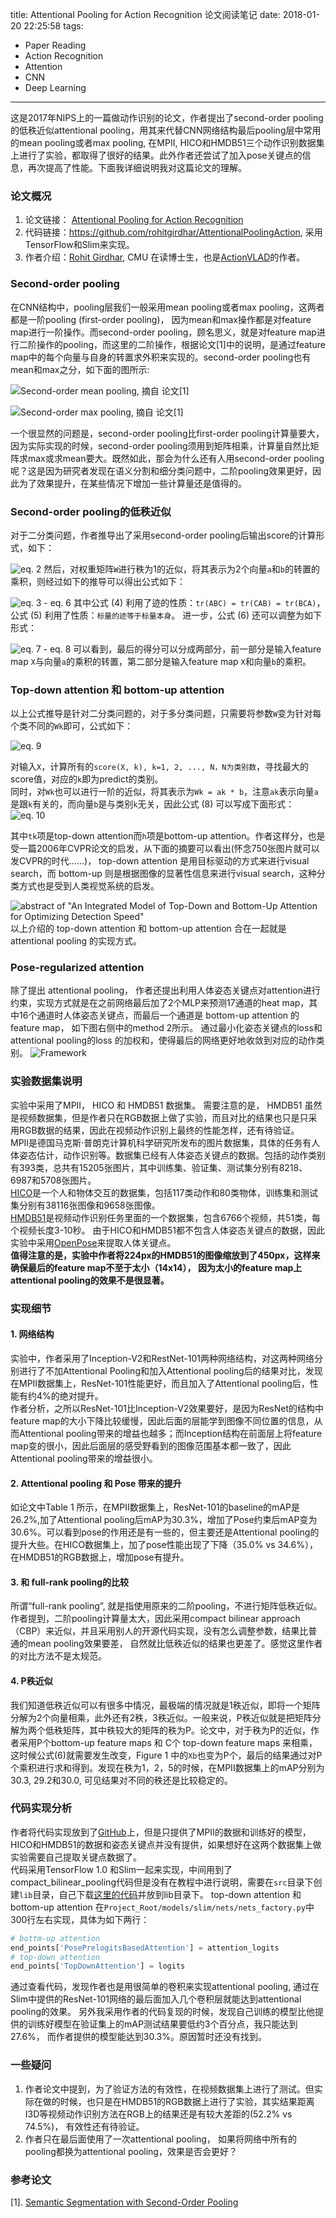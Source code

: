 title: Attentional Pooling for Action Recognition 论文阅读笔记
date: 2018-01-20 22:25:58
tags:
 - Paper Reading
 - Action Recognition
 - Attention
 - CNN
 - Deep Learning
---

这是2017年NIPS上的一篇做动作识别的论文，作者提出了second-order pooling的低秩近似attentional pooling，用其来代替CNN网络结构最后pooling层中常用的mean pooling或者max pooling, 在MPII, HICO和HMDB51三个动作识别数据集上进行了实验，都取得了很好的结果。此外作者还尝试了加入pose关键点的信息，再次提高了性能。下面我详细说明我对这篇论文的理解。
<!--more-->


### 论文概况
1. 论文链接： [Attentional Pooling for Action Recognition](https://arxiv.org/abs/1711.01467)
2. 代码链接：<https://github.com/rohitgirdhar/AttentionalPoolingAction>, 采用TensorFlow和Slim来实现。
3. 作者介绍：[Rohit Girdhar](http://rohitgirdhar.github.io/), CMU 在读博士生，也是[ActionVLAD](https://github.com/rohitgirdhar/ActionVLAD)的作者。


### Second-order pooling
在CNN结构中，pooling层我们一般采用mean pooling或者max pooling，这两者都是一阶pooling (first-order pooling)， 因为mean和max操作都是对feature map进行一阶操作。而second-order pooling，顾名思义，就是对feature map进行二阶操作的pooling，而这里的二阶操作，根据论文[1]中的说明，是通过feature map中的每个向量与自身的转置求外积来实现的。second-order pooling也有mean和max之分，如下面的图所示:

![Second-order mean pooling, 摘自 论文[1]](/imgs/o2p_mean.png)

![Second-order max pooling, 摘自 论文[1]](/imgs/o2p_max.png)

一个很显然的问题是，second-order pooling比first-order pooling计算量要大，因为实际实现的时候，second-order pooling须用到矩阵相乘，计算量自然比矩阵求max或求mean要大。既然如此，那会为什么还有人用second-order pooling呢？这是因为研究者发现在语义分割和细分类问题中，二阶pooling效果更好，因此为了效果提升，在某些情况下增加一些计算量还是值得的。  


### Second-order pooling的低秩近似
对于二分类问题，作者推导出了采用second-order pooling后输出score的计算形式，如下： 

![eq. 2](/imgs/eq2.png)
然后，对权重矩阵`W`进行秩为1的近似，将其表示为2个向量`a`和`b`的转置的乘积，则经过如下的推导可以得出公式如下： 

![eq. 3 - eq. 6](/imgs/eq3_6.png)
其中公式 (4) 利用了迹的性质：`tr(ABC) = tr(CAB) = tr(BCA)`，公式 (5) 利用了性质：`标量的迹等于标量本身`。 进一步，公式 (6) 还可以调整为如下形式： 

![eq. 7 - eq. 8](/imgs/eq7_8.png)
可以看到，最后的得分可以分成两部分，前一部分是输入feature map `X`与向量`a`的乘积的转置，第二部分是输入feature map `X`和向量`b`的乘积。


### Top-down attention 和 bottom-up attention
以上公式推导是针对二分类问题的，对于多分类问题，只需要将参数`W`变为针对每个类不同的`Wk`即可，公式如下：

![eq. 9](/imgs/eq9.png)

对输入`X`，计算所有的`score(X, k), k=1, 2, ..., N，N为类别数`，寻找最大的score值，对应的`k`即为predict的类别。  
同时，对`Wk`也可以进行一阶的近似，将其表示为`Wk = ak * b`，注意`ak`表示向量`a`是跟`k`有关的，而向量`b`是与类别`k`无关，因此公式 (8) 可以写成下面形式：
![eq. 10](/imgs/eq10.png)

其中`tk`项是top-down attention而`h`项是bottom-up attention。作者这样分，也是受一篇2006年CVPR论文的启发，从下面的摘要可以看出(怀念750张图片就可以发CVPR的时代……)， top-down attention 是用目标驱动的方式来进行visual search，而 bottom-up 则是根据图像的显著性信息来进行visual search，这种分类方式也是受到人类视觉系统的启发。  

![abstract of "An Integrated Model of Top-Down and Bottom-Up Attention for Optimizing Detection Speed"](/imgs/750_cvpr.png)
以上介绍的 top-down attention 和 bottom-up attention 合在一起就是 attentional pooling 的实现方式。


### Pose-regularized attention
除了提出 attentional pooling， 作者还提出利用人体姿态关键点对attention进行约束，实现方式就是在之前网络最后加了2个MLP来预测17通道的heat map，其中16个通道时人体姿态关键点，而最后一个通道是 bottom-up attention 的 feature map， 如下图右侧中的method 2所示。 通过最小化姿态关键点的loss和 attentional pooling的loss 的加权和，使得最后的网络更好地收敛到对应的动作类别。 
![Framework](/imgs/fig1.png)


### 实验数据集说明
实验中采用了MPII， HICO 和 HMDB51 数据集。 需要注意的是， HMDB51 虽然是视频数据集，但是作者只在RGB数据上做了实验，而且对比的结果也只是只采用RGB数据的结果，因此在视频动作识别上最终的性能怎样，还有待验证。  
MPII是德国马克斯·普朗克计算机科学研究所发布的图片数据集，具体的任务有人体姿态估计，动作识别等。数据集已经有人体姿态关键点的数据。包括的动作类别有393类，总共有15205张图片，其中训练集、验证集、测试集分别有8218、6987和5708张图片。  
[HICO](http://www-personal.umich.edu/~ywchao/hico/)是一个人和物体交互的数据集，包括117类动作和80类物体，训练集和测试集分别有38116张图像和9658张图像。  
[HMDB51](http://serre-lab.clps.brown.edu/resource/hmdb-a-large-human-motion-database/)是视频动作识别任务里面的一个数据集，包含6766个视频，共51类，每个视频长度3-10秒。 
由于HICO和HMDB51都不包含人体姿态关键点的数据，因此实验中采用[OpenPose](https://github.com/CMU-Perceptual-Computing-Lab/openpose)来提取人体关键点。  
**值得注意的是，实验中作者将224px的HMDB51的图像缩放到了450px，这样来确保最后的feature map不至于太小（14x14）， 因为太小的feature map上attentional pooling的效果不是很显著。**
### 实现细节
#### 1. 网络结构
实验中，作者采用了Inception-V2和RestNet-101两种网络结构，对这两种网络分别进行了不加Attentional Pooling和加入Attentional pooling后的结果对比，发现在MPII数据集上，ResNet-101性能更好，而且加入了Attentional pooling后，性能有约4%的绝对提升。  
作者分析，之所以ResNet-101比Inception-V2效果要好，是因为ResNet的结构中feature map的大小下降比较缓慢，因此后面的层能学到图像不同位置的信息，从而Attentional pooling带来的增益也越多；而Inception结构在前面层上将feature map变的很小，因此后面层的感受野看到的图像范围基本都一致了，因此Attentional pooling带来的增益很小。

#### 2. Attentional pooling 和 Pose 带来的提升
如论文中Table 1 所示，在MPII数据集上，ResNet-101的baseline的mAP是26.2%,加了Attentional pooling后mAP为30.3%，增加了Pose约束后mAP变为30.6%。可以看到pose的作用还是有一些的，但主要还是Attentional pooling的提升大些。在HICO数据集上，加了pose性能出现了下降（35.0% vs 34.6%）， 在HMDB51的RGB数据上，增加pose有提升。  

#### 3. 和 full-rank pooling的比较
所谓“full-rank pooling”, 就是指使用原来的二阶pooling，不进行矩阵低秩近似。作者提到，二阶pooling计算量太大，因此采用compact bilinear approach （CBP）来近似，并且采用别人的开源代码实现，没有怎么调整参数，结果比普通的mean pooling效果要差， 自然就比低秩近似的结果也更差了。感觉这里作者的对比方法不是太规范。

#### 4. P秩近似
我们知道低秩近似可以有很多中情况，最极端的情况就是1秩近似，即将一个矩阵分解为2个向量相乘，此外还有2秩，3秩近似。一般来说，P秩近似就是把矩阵分解为两个低秩矩阵，其中秩较大的矩阵的秩为P。论文中，对于秩为P的近似，作者采用P个bottom-up feature maps 和 C个 top-down feature maps 来相乘，这时候公式(6)就需要发生改变，Figure 1 中的`Xb`也变为P个，最后的结果通过对P个乘积进行求和得到。发现在秩为1，2，5的时候，在MPII数据集上的mAP分别为30.3, 29.2和30.0, 可见结果对不同的秩还是比较稳定的。


### 代码实现分析
作者将代码实现放到了[GitHub](https://github.com/rohitgirdhar/AttentionalPoolingAction)上，但是只提供了MPII的数据和训练好的模型，HICO和HMDB51的数据和姿态关键点并没有提供，如果想好在这两个数据集上做实验需要自己提取关键点数据了。  
代码采用TensorFlow 1.0 和Slim一起来实现，中间用到了compact_bilinear_pooling代码但是没有在教程中进行说明，需要在`src`目录下创建`lib`目录，自己下载[这里的代码](https://github.com/ronghanghu/tensorflow_compact_bilinear_pooling)并放到lib目录下。
top-down attention 和 bottom-up attention 在`Project_Root/models/slim/nets/nets_factory.py`中300行左右实现，具体为如下两行：
```python
# bottm-up attention
end_points['PosePrelogitsBasedAttention'] = attention_logits
# top-down attention
end_points['TopDownAttention'] = logits
```
通过查看代码，发现作者也是用很简单的卷积来实现attentional pooling, 通过在Slim中提供的ResNet-101网络的最后面加入几个卷积层就能达到attentional pooling的效果。
另外我采用作者的代码复现的时候，发现自己训练的模型比他提供的训练好模型在验证集上的mAP测试结果要低约3个百分点，我只能达到27.6%， 而作者提供的模型能达到30.3%。原因暂时还没有找到。


### 一些疑问
1. 作者论文中提到，为了验证方法的有效性，在视频数据集上进行了测试。但实际在做的时候，也只是在HMDB51的RGB数据上进行了实验，其实结果距离I3D等视频动作识别方法在RGB上的结果还是有较大差距的(52.2% vs 74.5%)， 有效性还有待验证。
2. 作者只在最后面使用了一次attentional pooling， 如果将网络中所有的pooling都换为attentional pooling，效果是否会更好？


### 参考论文
[1]. [Semantic Segmentation with Second-Order Pooling](http://home.isr.uc.pt/~joaoluis/papers/eccv2012.pdf) 

